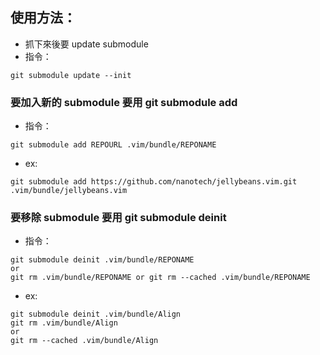 ## 使用方法：
- 抓下來後要 update submodule
- 指令：<br>

 ```
 git submodule update --init
 ```

### 要加入新的 submodule 要用 git submodule add
- 指令：<br>

 ```
 git submodule add REPOURL .vim/bundle/REPONAME
 ```
- ex:<br>

 ```vim
 git submodule add https://github.com/nanotech/jellybeans.vim.git .vim/bundle/jellybeans.vim
 ```

### 要移除 submodule 要用 git submodule deinit
- 指令：<br>

 ```vim
 git submodule deinit .vim/bundle/REPONAME
 or
 git rm .vim/bundle/REPONAME or git rm --cached .vim/bundle/REPONAME
 ```

- ex:<br>

 ```vim
 git submodule deinit .vim/bundle/Align
 git rm .vim/bundle/Align 
 or
 git rm --cached .vim/bundle/Align
 ```
